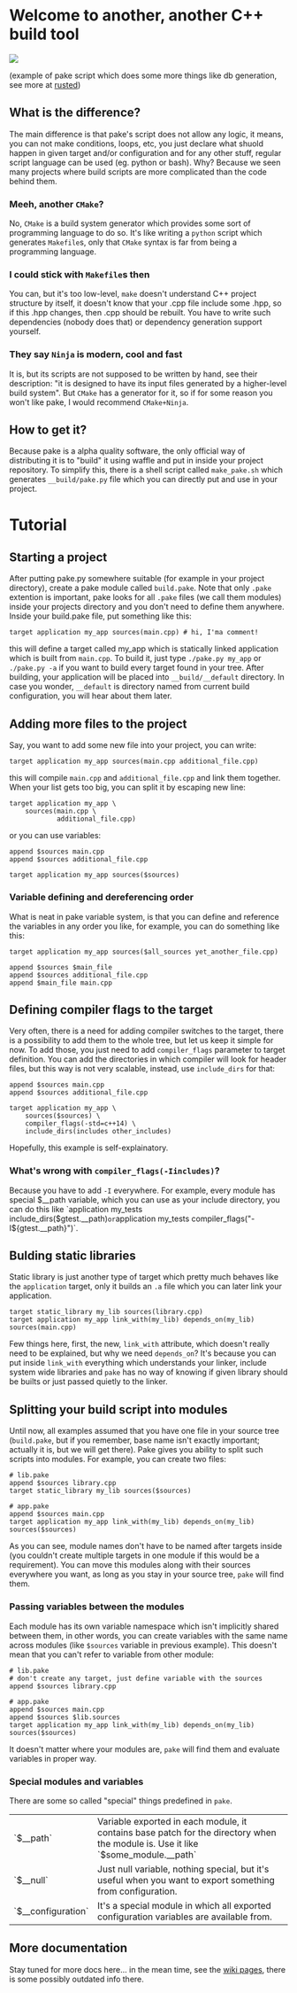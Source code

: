 # Welcome to another, another C++ build tool

<img src="https://raw.githubusercontent.com/podusowski/pake/master/screenshot.png" />

(example of pake script which does some more things like db generation, see more at [rusted](https://github.com/podusowski/rusted))

## What is the difference?
The main difference is that pake's script does not allow any logic, it means, you can not make conditions, loops, etc, you just declare what shuold happen in given target and/or configuration and for any other stuff, regular script language can be used (eg. python or bash). Why? Because we seen many projects where build scripts are more complicated than the code behind them.

### Meeh, another `CMake`?
No, `CMake` is a build system generator which provides some sort of programming language to do so. It's like writing a `python` script which generates `Makefile`s, only that `CMake` syntax is far from being a programming language.

### I could stick with `Makefile`s then
You can, but it's too low-level, `make` doesn't understand C++ project structure by itself, it doesn't know that your .cpp file include some .hpp, so if this .hpp changes, then .cpp should be rebuilt. You have to write such dependencies (nobody does that) or dependency generation support yourself.

### They say `Ninja` is modern, cool and fast
It is, but its scripts are not supposed to be written by hand, see their description: "it is designed to have its input files generated by a higher-level build system". But `CMake` has a generator for it, so if for some reason you won't like pake, I would recommend `CMake+Ninja`.

## How to get it?
Because pake is a alpha quality software, the only official way of distributing it is to "build" it using waffle and put in inside your project repository. To simplify this, there is a shell script called `make_pake.sh` which generates `__build/pake.py` file which you can directly put and use in your project.

# Tutorial

## Starting a project
After putting pake.py somewhere suitable (for example in your project directory), create a pake module called `build.pake`. Note that only `.pake` extention is important, pake looks for all `.pake` files (we call them modules) inside your projects directory and you don't need to define them anywhere. Inside your build.pake file, put something like this:

```
target application my_app sources(main.cpp) # hi, I'ma comment!
```

this will define a target called my_app which is statically linked application which is built from `main.cpp`. To build it, just type `./pake.py my_app` or `./pake.py -a` if you want to build every target found in your tree. After building, your application will be placed into `__build/__default` directory. In case you wonder, `__default` is directory named from current build configuration, you will hear about them later.

## Adding more files to the project
Say, you want to add some new file into your project, you can write:

```
target application my_app sources(main.cpp additional_file.cpp)
```

this will compile `main.cpp` and `additional_file.cpp` and link them together. When your list gets too big, you can split it by escaping new line:

```
target application my_app \
    sources(main.cpp \
            additional_file.cpp)
```

or you can use variables:

```
append $sources main.cpp
append $sources additional_file.cpp

target application my_app sources($sources)
```

### Variable defining and dereferencing order
What is neat in pake variable system, is that you can define and reference the variables in any order you like, for example, you can do something like this:

```
target application my_app sources($all_sources yet_another_file.cpp)

append $sources $main_file
append $sources additional_file.cpp
append $main_file main.cpp
```

## Defining compiler flags to the target

Very often, there is a need for adding compiler switches to the target, there is a possibility to add them to the whole tree, but let us keep it simple for now. To add those, you just need to add `compiler_flags` parameter to target definition. You can add the directories in which compiler will look for header files, but this way is not very scalable, instead, use `include_dirs` for that:

```
append $sources main.cpp
append $sources additional_file.cpp

target application my_app \
    sources($sources) \
    compiler_flags(-std=c++14) \
    include_dirs(includes other_includes)
```

Hopefully, this example is self-explainatory.

### What's wrong with `compiler_flags(-Iincludes)`?
Because you have to add `-I` everywhere. For example, every module has special $__path variable, which you can use as your include directory, you can do this like `application my_tests include_dirs($gtest.__path)` or `application my_tests compiler_flags("-I${gtest.__path}")`.

## Bulding static libraries
Static library is just another type of target which pretty much behaves like the `application` target, only it builds an `.a` file which you can later link your application.

```
target static_library my_lib sources(library.cpp)
target application my_app link_with(my_lib) depends_on(my_lib) sources(main.cpp)
```

Few things here, first, the new, `link_with` attribute, which doesn't really need to be explained, but why we need `depends_on`? It's because you can put inside `link_with` everything which understands your linker, include system wide libraries and `pake` has no way of knowing if given library should be builts or just passed quietly to the linker.

## Splitting your build script into modules
Until now, all examples assumed that you have one file in your source tree (`build.pake`, but if you remember, base name isn't exactly important; actually it is, but we will get there). Pake gives you ability to split such scripts into modules. For example, you can create two files:

```
# lib.pake
append $sources library.cpp
target static_library my_lib sources($sources)
```

```
# app.pake
append $sources main.cpp
target application my_app link_with(my_lib) depends_on(my_lib) sources($sources)
```

As you can see, module names don't have to be named after targets inside (you couldn't create multiple targets in one module if this would be a requirement). You can move this modules along with their sources everywhere you want, as long as you stay in your source tree, `pake` will find them.

### Passing variables between the modules
Each module has its own variable namespace which isn't implicitly shared between them, in other words, you can create variables with the same name across modules (like `$sources` variable in previous example). This doesn't mean that you can't refer to variable from other module:

```
# lib.pake
# don't create any target, just define variable with the sources
append $sources library.cpp
```

```
# app.pake
append $sources main.cpp
append $sources $lib.sources
target application my_app link_with(my_lib) depends_on(my_lib) sources($sources)
```

It doesn't matter where your modules are, `pake` will find them and evaluate variables in proper way.

### Special modules and variables

There are some so called "special" things predefined in `pake`.

<table>
    <tr>
        <td>`$__path`</td>
        <td>Variable exported in each module, it contains base patch for the directory when the module is. Use it like `$some_module.__path`</td>
    </tr>
    <tr>
        <td>`$__null`</td>
        <td>Just null variable, nothing special, but it's useful when you want to export something from configuration.</td>
    </tr>
    <tr>
        <td>`$__configuration`</td>
        <td>It's a special module in which all exported configuration variables are available from.</td>
    </tr>
</table>

## More documentation

Stay tuned for more docs here... in the mean time, see the [wiki pages](https://github.com/podusowski/pake/wiki), there is some possibly outdated info there.

